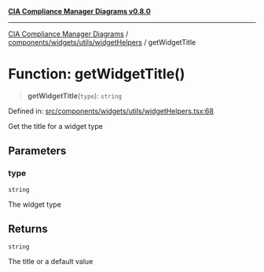 [**CIA Compliance Manager Diagrams v0.8.0**](../../../../../README.md)

***

[CIA Compliance Manager Diagrams](../../../../../modules.md) / [components/widgets/utils/widgetHelpers](../README.md) / getWidgetTitle

# Function: getWidgetTitle()

> **getWidgetTitle**(`type`): `string`

Defined in: [src/components/widgets/utils/widgetHelpers.tsx:68](https://github.com/Hack23/cia-compliance-manager/blob/9d71808d079d754f4b85858b6e4ea1bff990b076/src/components/widgets/utils/widgetHelpers.tsx#L68)

Get the title for a widget type

## Parameters

### type

`string`

The widget type

## Returns

`string`

The title or a default value
